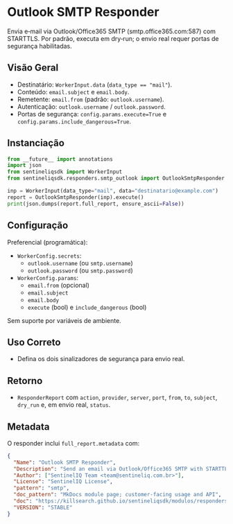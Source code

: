 # Outlook SMTP Responder

Envia e‑mail via Outlook/Office365 SMTP (smtp.office365.com:587) com STARTTLS. Por padrão,
executa em dry‑run; o envio real requer portas de segurança habilitadas.

## Visão Geral

- Destinatário: `WorkerInput.data` (`data_type == "mail"`).
- Conteúdo: `email.subject` e `email.body`.
- Remetente: `email.from` (padrão: `outlook.username`).
- Autenticação: `outlook.username` / `outlook.password`.
- Portas de segurança: `config.params.execute=True` e `config.params.include_dangerous=True`.

## Instanciação

```python
from __future__ import annotations
import json
from sentineliqsdk import WorkerInput
from sentineliqsdk.responders.smtp_outlook import OutlookSmtpResponder

inp = WorkerInput(data_type="mail", data="destinatario@example.com")
report = OutlookSmtpResponder(inp).execute()
print(json.dumps(report.full_report, ensure_ascii=False))
```

## Configuração

Preferencial (programática):

- `WorkerConfig.secrets`:
  - `outlook.username` (ou `smtp.username`)
  - `outlook.password` (ou `smtp.password`)
- `WorkerConfig.params`:
  - `email.from` (opcional)
  - `email.subject`
  - `email.body`
  - `execute` (bool) e `include_dangerous` (bool)

Sem suporte por variáveis de ambiente.

## Uso Correto

- Defina os dois sinalizadores de segurança para envio real.

## Retorno

- `ResponderReport` com `action`, `provider`, `server`, `port`, `from`, `to`, `subject`,
  `dry_run` e, em envio real, `status`.

## Metadata

O responder inclui `full_report.metadata` com:

```json
{
  "Name": "Outlook SMTP Responder",
  "Description": "Send an email via Outlook/Office365 SMTP with STARTTLS",
  "Author": ["SentinelIQ Team <team@sentineliq.com.br>"],
  "License": "SentinelIQ License",
  "pattern": "smtp",
  "doc_pattern": "MkDocs module page; customer-facing usage and API",
  "doc": "https://killsearch.github.io/sentineliqsdk/modulos/responders/outlook_smtp/",
  "VERSION": "STABLE"
}
```
